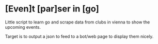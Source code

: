 # \[Even]t \[par]ser in \[go]

Little script to learn go and scrape data from clubs in vienna to show the upcoming events.

Target is to output a json to feed to a bot/web page to display them nicely.
